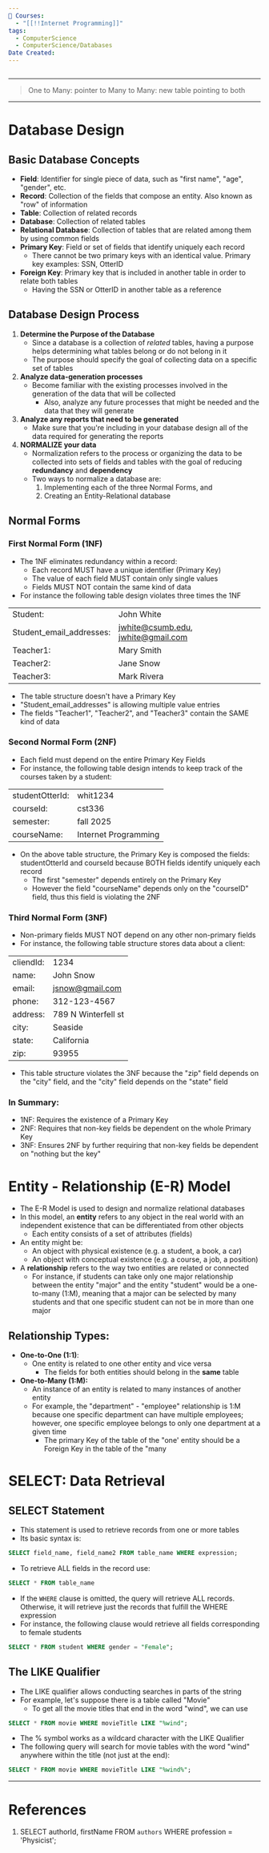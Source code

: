 ```yaml
---
📕 Courses:
  - "[[!!Internet Programming]]"
tags:
  - ComputerScience
  - ComputerScience/Databases
Date Created:
---
```

```table-of-contents
```
---
>One to Many: pointer to
>Many to Many: new table pointing to both
---
# Database Design
## Basic Database Concepts
- **Field**: Identifier for single piece of data, such as "first name", "age", "gender", etc.
- **Record**: Collection of the fields that compose an entity. Also known as "row" of information
- **Table**: Collection of related records
- **Database**: Collection of related tables
- **Relational Database**: Collection of tables that are related among them by using common fields
- **Primary Key**: Field or set of fields that identify uniquely each record
	- There cannot be two primary keys with an identical value. Primary key examples: SSN, OtterID
- **Foreign Key**: Primary key that is included in another table in order to relate both tables
	- Having the SSN or OtterID in another table as a reference
## Database Design Process
1. **Determine the Purpose of the Database**
	- Since a database is a collection of *related* tables, having a purpose helps determining what tables belong or do not belong in it
	- The purpose should specify the goal of collecting data on a specific set of tables
2. **Analyze data-generation processes**
	- Become familiar with the existing processes involved in the generation of the data that will be collected
		- Also, analyze any future processes that might be needed and the data that they will generate
3. **Analyze any reports that need to be generated**
	- Make sure that you're including in your database design all of the data required for generating the reports
4. **NORMALIZE your data**
	- Normalization refers to the process or organizing the data to be collected into sets of fields and tables with the goal of reducing **redundancy** and **dependency**
	- Two ways to normalize a database are:
		1. Implementing each of the three Normal Forms, and
		2. Creating an Entity-Relational database
## Normal Forms
### First Normal Form (1NF)
- The 1NF eliminates redundancy within a record:
	- Each record MUST have a unique identifier (Primary Key)
	- The value of each field MUST contain only single values
	- Fields MUST NOT contain the same kind of data
- For instance the following table design violates three times the 1NF

|                          |                                    |
| ------------------------ | ---------------------------------- |
| Student:                 | John White                         |
| Student_email_addresses: | jwhite@csumb.edu, jwhite@gmail.com |
| Teacher1:                | Mary Smith                         |
| Teacher2:                | Jane Snow                          |
| Teacher3:                | Mark Rivera                        |
- The table structure doesn't have a Primary Key
- "Student_email_addresses" is allowing multiple value entries
- The fields "Teacher1", "Teacher2", and "Teacher3" contain the SAME kind of data
### Second Normal Form (2NF)
- Each field must depend on the entire Primary Key Fields
- For instance, the following table design intends to keep track of the courses taken by a student:

|                 |                      |
| --------------- | -------------------- |
| studentOtterId: | whit1234             |
| courseId:       | cst336               |
| semester:       | fall 2025            |
| courseName:     | Internet Programming |
- On the above table structure, the Primary Key is composed the fields: studentOtterId and courseId because BOTH fields identify uniquely each record
	- The first "semester" depends entirely on the Primary Key
	- However the field "courseName" depends only on the "courseID" field, thus this field is violating the 2NF
### Third Normal Form (3NF)
- Non-primary fields MUST NOT depend on any other non-primary fields
- For instance, the following table structure stores data about a client:

|           |                     |
| --------- | ------------------- |
| cliendId: | 1234                |
| name:     | John Snow           |
| email:    | jsnow@gmail.com     |
| phone:    | 312-123-4567        |
| address:  | 789 N Winterfell st |
| city:     | Seaside             |
| state:    | California          |
| zip:      | 93955               |
- This table structure violates the 3NF because the "zip" field depends on the "city" field, and the "city" field depends on the "state" field
### In Summary:
- 1NF: Requires the existence of a Primary Key
- 2NF: Requires that non-key fields be dependent on the whole Primary Key
- 3NF: Ensures 2NF by further requiring that non-key fields be dependent on "nothing but the key"

# Entity - Relationship (E-R) Model
- The E-R Model is used to design and normalize relational databases
- In this model, an **entity** refers to any object in the real world with an independent existence that can be differentiated from other objects
	- Each entity consists of a set of attributes (fields)
- An entity might be:
	- An object with physical existence (e.g. a student, a book, a car)
	- An object with conceptual existence (e.g. a course, a job, a position)
- A **relationship** refers to the way two entities are related or connected
	- For instance, if students can take only one major relationship between the entity "major" and the entity "student" would be a one-to-many (1:M), meaning that a major can be selected by many students and that one specific student can not be in more than one major
## Relationship Types:
- **One-to-One (1:1)**:
	- One entity is related to one other entity and vice versa
		- The fields for both entities should belong in the **same** table
- **One-to-Many (1:M):**
	- An instance of an entity is related to many instances of another entity
	- For example, the "department" - "employee" relationship is 1:M because one specific department can have multiple employees; however, one specific employee belongs to only one department at a given time
		- The primary Key of the table of the "one' entity should be a Foreign Key in the table of the "many

# SELECT: Data Retrieval
## SELECT Statement
- This statement is used to retrieve records from one or more tables
- Its basic syntax is:
```sql
SELECT field_name, field_name2 FROM table_name WHERE expression;
```
- To retrieve ALL fields in the record use:
```sql
SELECT * FROM table_name
```
- If the `WHERE` clause is omitted, the query will retrieve ALL records. Otherwise, it will retrieve just the records that fulfill the WHERE expression
- For instance, the following clause would retrieve all fields corresponding to female students
```sql
SELECT * FROM student WHERE gender = "Female";
```
## The LIKE Qualifier
- The LIKE qualifier allows conducting searches in parts of the string
- For example, let's suppose there is a table called "Movie"
	- To get all the movie titles that end in the word "wind", we can use
```sql
SELECT * FROM movie WHERE movieTitle LIKE "%wind";
```
- The % symbol works as a wildcard character with the LIKE Qualifier
- The following query will search for movie tables with the word "wind" anywhere within the title (not just at the end):
```sql
SELECT * FROM movie WHERE movieTitle LIKE "%wind%";
```
---
# References
1. SELECT authorId, firstName FROM `authors` WHERE profession = 'Physicist';